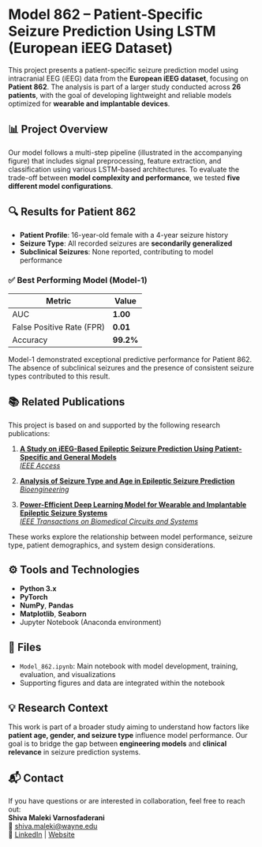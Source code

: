 # Model 862 – Patient-Specific Seizure Prediction Using LSTM (European iEEG Dataset)

This project presents a patient-specific seizure prediction model using intracranial EEG (iEEG) data from the **European iEEG dataset**, focusing on **Patient 862**. The analysis is part of a larger study conducted across **26 patients**, with the goal of developing lightweight and reliable models optimized for **wearable and implantable devices**.

## 📊 Project Overview

Our model follows a multi-step pipeline (illustrated in the accompanying figure) that includes signal preprocessing, feature extraction, and classification using various LSTM-based architectures. To evaluate the trade-off between **model complexity and performance**, we tested **five different model configurations**.

## 🔍 Results for Patient 862

- **Patient Profile**: 16-year-old female with a 4-year seizure history  
- **Seizure Type**: All recorded seizures are **secondarily generalized**  
- **Subclinical Seizures**: None reported, contributing to model performance  

### ✅ Best Performing Model (Model-1)

| Metric       | Value    |
|--------------|----------|
| AUC          | **1.00** |
| False Positive Rate (FPR) | **0.01** |
| Accuracy     | **99.2%** |

Model-1 demonstrated exceptional predictive performance for Patient 862. The absence of subclinical seizures and the presence of consistent seizure types contributed to this result.

## 📚 Related Publications

This project is based on and supported by the following research publications:

1. [**A Study on iEEG-Based Epileptic Seizure Prediction Using Patient-Specific and General Models**  
   *IEEE Access*](https://scholar.google.com/citations?view_op=view_citation&hl=en&user=skl7eewAAAAJ&citation_for_view=skl7eewAAAAJ:Tyk-4Ss8FVUC)

2. [**Analysis of Seizure Type and Age in Epileptic Seizure Prediction**  
   *Bioengineering*](https://scholar.google.com/citations?view_op=view_citation&hl=en&user=skl7eewAAAAJ&citation_for_view=skl7eewAAAAJ:IjCSPb-OGe4C)

3. [**Power-Efficient Deep Learning Model for Wearable and Implantable Epileptic Seizure Systems**  
   *IEEE Transactions on Biomedical Circuits and Systems*](https://scholar.google.com/citations?view_op=view_citation&hl=en&user=skl7eewAAAAJ&citation_for_view=skl7eewAAAAJ:qjMakFHDy7sC)

These works explore the relationship between model performance, seizure type, patient demographics, and system design considerations.

## ⚙️ Tools and Technologies

- **Python 3.x**
- **PyTorch**
- **NumPy**, **Pandas**
- **Matplotlib**, **Seaborn**
- Jupyter Notebook (Anaconda environment)

## 📁 Files

- `Model_862.ipynb`: Main notebook with model development, training, evaluation, and visualizations  
- Supporting figures and data are integrated within the notebook  

## 💡 Research Context

This work is part of a broader study aiming to understand how factors like **patient age, gender, and seizure type** influence model performance. Our goal is to bridge the gap between **engineering models** and **clinical relevance** in seizure prediction systems.

## 📬 Contact

If you have questions or are interested in collaboration, feel free to reach out:  
**Shiva Maleki Varnosfaderani**  
📧 shiva.maleki@wayne.edu  
🔗 [LinkedIn](https://www.linkedin.com/in/shiva-maleki-varnosfaderani) | [Website](https://sites.google.com/view/shivamalekivarnosfaderani)
